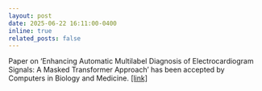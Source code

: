 ```yaml
---
layout: post
date: 2025-06-22 16:11:00-0400
inline: true
related_posts: false
---
```


Paper on ‘Enhancing Automatic Multilabel Diagnosis of Electrocardiogram Signals: A Masked Transformer Approach’ has been accepted by Computers in Biology and Medicine.
[[link]](https://www.sciencedirect.com/science/article/abs/pii/S001048252501025X)
